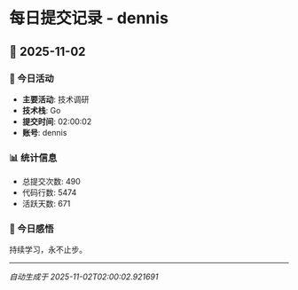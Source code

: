 # 每日提交记录 - dennis

## 📅 2025-11-02

### 🎯 今日活动
- **主要活动**: 技术调研
- **技术栈**: Go
- **提交时间**: 02:00:02
- **账号**: dennis

### 📊 统计信息
- 总提交次数: 490
- 代码行数: 5474
- 活跃天数: 671

### 💭 今日感悟
持续学习，永不止步。

---
*自动生成于 2025-11-02T02:00:02.921691*
